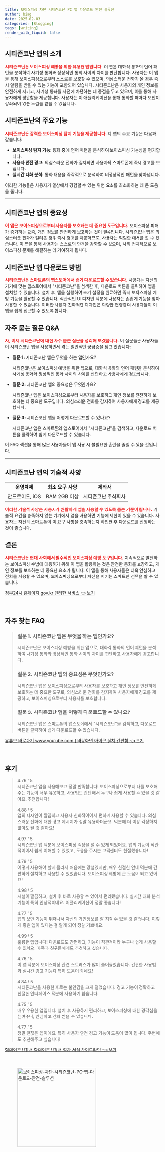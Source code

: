 ```yaml
---
title: 보이스피싱 차단 시티즌코난 PC 앱 다운로드 안전 솔루션
author: bing
date: 2025-02-03
categories: [Blogging]
tags: [writing]
render_with_liquid: false
---
```



<h2 id='시티즌코난_소개'>시티즌코난 앱의 소개</h2>

<p><b><span style="color: #ee2323;">시티즌코난은 보이스피싱 예방을 위한 유용한 앱입니다.</span></b> 이 앱은 대화식 통화의 언어 패턴을 분석하여 사기성 통화와 정상적인 통화 사이의 차이를 판단합니다. 사용자는 이 앱을 통해 보이스피싱으로부터 스스로를 보호할 수 있으며, 의심스러운 전화가 올 경우 즉시 알림을 받을 수 있는 기능이 포함되어 있습니다. 시티즌코난은 사용자의 개인 정보를 안전하게 지키고, 사기성 통화를 사전에 차단하는 데 중점을 두고 있으며, 이를 통해 사용자에게 평안함을 제공합니다. 사용자는 이 애플리케이션을 통해 통화할 때마다 보안이 강화되어 있는 느낌을 받을 수 있습니다.</p>

<h2 id='시티즌코난_기능'>시티즌코난의 주요 기능</h2>

<p><b><span style="color: #ee2323;">시티즌코난은 강력한 보이스피싱 탐지 기능을 제공합니다.</span></b> 이 앱의 주요 기능은 다음과 같습니다:</p>

<ul>
    <li><b>보이스피싱 탐지 기능</b>: 통화 중에 언어 패턴을 분석하여 보이스피싱 가능성을 평가합니다.</li>
    <li><b>사용자 안전 경고</b>: 의심스러운 전화가 감지되면 사용자의 스마트폰에 즉시 경고를 보냅니다.</li>
    <li><b>실시간 대화 분석</b>: 통화 내용을 즉각적으로 분석하여 비정상적인 패턴을 찾아냅니다.</li>
</ul>

<p>이러한 기능들은 사용자가 일상에서 경험할 수 있는 위험 요소를 최소화하는 데 큰 도움을 줍니다.</p>

<hr />

<h2 id='시티즌코난_중요성'>시티즌코난 앱의 중요성</h2>

<p><b><span style="color: #ee2323;">이 앱은 보이스피싱으로부터 사용자를 보호하는 데 중요한 도구입니다.</span></b> 보이스피싱 피해가 증가하는 요즘, 개인 정보를 안전하게 보호하는 것이 필수입니다. 시티즌코난 앱은 의심스러운 전화가 걸려온 경우 즉시 경고를 제공하므로, 사용자는 적절한 대처를 할 수 있습니다. 이 앱을 통해 사용자는 스스로의 안전을 강화할 수 있으며, 사회 전체적으로 보이스피싱 문제를 해결하는 데 기여하게 됩니다.</p>

<h2 id='시티즌코난_다운로드_방법'>시티즌코난 앱 다운로드 방법</h2>

<p><b><span style="color: #ee2323;">시티즌코난은 스마트폰의 앱스토어에서 쉽게 다운로드할 수 있습니다.</span></b> 사용자는 자신의 기기에 맞는 앱스토어에서 "시티즌코난"을 검색한 후, 다운로드 버튼을 클릭하여 앱을 설치할 수 있습니다. 설치 후, 앱을 실행하여 초기 설정을 완료하면 즉시 보이스피싱 예방 기능을 활용할 수 있습니다. 직관적인 UI 디자인 덕분에 사용자는 손쉽게 기능을 찾아 사용할 수 있습니다. 이러한 사용자 친화적인 디자인은 다양한 연령층의 사용자들이 이 앱을 쉽게 접근할 수 있도록 합니다.</p>

<h2 id='사용자_질문'>자주 묻는 질문 Q&A</h2>

<p><b><span style="color: #ee2323;">자, 이제 시티즌코난에 대한 자주 묻는 질문을 정리해 보겠습니다.</span></b> 이 질문들은 사용자들이 시티즌코난 앱을 사용하면서 겪는 일반적인 궁금증을 담고 있습니다:</p>

<ul>
    <li><b>질문 1:</b> 시티즌코난 앱은 무엇을 하는 앱인가요?
        <p>시티즌코난은 보이스피싱 예방을 위한 앱으로, 대화식 통화의 언어 패턴을 분석하여 사기성 통화와 정상적인 통화 사이의 차이를 판단하고 사용자에게 경고합니다.</p>
    </li>
    <li><b>질문 2:</b> 시티즌코난 앱의 중요성은 무엇인가요?
        <p>시티즌코난 앱은 보이스피싱으로부터 사용자를 보호하고 개인 정보를 안전하게 보호하는 데 중요한 도구입니다. 의심스러운 전화를 감지하여 사용자에게 경고를 제공합니다.</p>
    </li>
    <li><b>질문 3:</b> 시티즌코난 앱을 어떻게 다운로드할 수 있나요?
        <p>시티즌코난 앱은 스마트폰의 앱스토어에서 "시티즌코난"을 검색하고, 다운로드 버튼을 클릭하여 쉽게 다운로드할 수 있습니다.</p>
    </li>
</ul>

<p>이 FAQ 섹션을 통해 많은 사용자들이 앱 사용 시 불필요한 혼란을 줄일 수 있을 것입니다.</p>

<hr />

<h2 id='시티즌코난_기술적_사양'>시티즌코난 앱의 기술적 사양</h2>

<table>
    <tr>
        <td style="text-align: center; height: 17px;"><b>운영체제</b></td>
        <td style="text-align: center; height: 17px;"><b>최소 요구 사양</b></td>
        <td style="text-align: center; height: 17px;"><b>제작사</b></td>
    </tr>
    <tr>
        <td style="text-align: center; height: 17px;">안드로이드, iOS</td>
        <td style="text-align: center; height: 17px;">RAM 2GB 이상</td>
        <td style="text-align: center; height: 17px;">시티즌코난 주식회사</td>
    </tr>
</table>

<p><b><span style="color: #ee2323;">이러한 기술적 사양은 사용자가 원활하게 앱을 사용할 수 있도록 돕는 기준이 됩니다.</span></b> 기술적 요건을 충족하지 않는 기기에서 앱을 사용하면 기능에 제한이 있을 수 있습니다. 사용자는 자신의 스마트폰이 이 요구 사항을 충족하는지 확인한 후 다운로드를 진행하는 것이 좋습니다.</p>

<h2 id='결론'>결론</h2>

<p><b><span style="color: #ee2323;">시티즌코난은 현대 사회에서 필수적인 보이스피싱 예방 도구입니다.</span></b> 지속적으로 발전하는 보이스피싱 수법에 대응하기 위해 이 앱을 활용하는 것은 안전한 통화를 보장하고, 개인 정보를 보호하는 데 중요한 요소가 됩니다. 이 앱을 통해 사용자들은 더욱 안심하고 전화를 사용할 수 있으며, 보이스피싱으로부터 자신을 지키는 스마트한 선택을 할 수 있습니다.</p>


<p><a class="click-button" title="정부24시 홈페이지 gov.kr 편리한 서비스" href="https://yellowplanner.github.io/posts/%EC%A0%95%EB%B6%8024%EC%8B%9C-%ED%99%88%ED%8E%98%EC%9D%B4%EC%A7%80-gov.kr-%ED%8E%B8%EB%A6%AC%ED%95%9C-%EC%84%9C%EB%B9%84%EC%8A%A4/" rel="dofollow">정부24시 홈페이지 gov.kr 편리한 서비스 👈 보기</a></p><br>
<h2 id='자주_찾는_FAQ'>자주 찾는 FAQ</h2>
<div itemscope="" itemtype="https://schema.org/FAQPage"> 
<blockquote> 
<div itemscope="" itemprop="mainEntity" itemtype="https://schema.org/Question"> 
<h3 itemprop="name">질문 1. 시티즌코난 앱은 무엇을 하는 앱인가요?</h3> 
<div itemscope="" itemprop="acceptedAnswer" itemtype="https://schema.org/Answer"> 
<span itemprop="text"> 
<p>시티즌코난은 보이스피싱 예방을 위한 앱으로, 대화식 통화의 언어 패턴을 분석하여 사기성 통화와 정상적인 통화 사이의 차이를 판단하고 사용자에게 경고합니다.</p> 
</span> 
</div> 
</div> 

<div itemscope="" itemprop="mainEntity" itemtype="https://schema.org/Question"> 
<h3 itemprop="name">질문 2. 시티즌코난 앱의 중요성은 무엇인가요?</h3> 
<div itemscope="" itemprop="acceptedAnswer" itemtype="https://schema.org/Answer"> 
<span itemprop="text"> 
<p>시티즌코난 앱은 보이스피싱으로부터 사용자를 보호하고 개인 정보를 안전하게 보호하는 데 중요한 도구로, 의심스러운 전화를 감지하여 사용자에게 경고를 제공하고, 보이스피싱으로부터 사용자를 보호합니다.</p> 
</span> 
</div> 
</div> 

<div itemscope="" itemprop="mainEntity" itemtype="https://schema.org/Question"> 
<h3 itemprop="name">질문 3. 시티즌코난 앱을 어떻게 다운로드할 수 있나요?</h3> 
<div itemscope="" itemprop="acceptedAnswer" itemtype="https://schema.org/Answer"> 
<span itemprop="text"> 
<p>시티즌코난 앱은 스마트폰의 앱스토어에서 "시티즌코난"을 검색하고, 다운로드 버튼을 클릭하여 쉽게 다운로드할 수 있습니다.</p> 
</span> 
</div> 
</div> 
</blockquote> 
</div>
<p><a class="click-button" title="유튜브 바로가기 www.youtube.comㅣ바탕화면 아이콘 설치 간편함" href="https://yellowplanner.github.io/posts/%EC%9C%A0%ED%8A%9C%EB%B8%8C-%EB%B0%94%EB%A1%9C%EA%B0%80%EA%B8%B0-www.youtube.com%E3%85%A3%EB%B0%94%ED%83%95%ED%99%94%EB%A9%B4-%EC%95%84%EC%9D%B4%EC%BD%98-%EC%84%A4%EC%B9%98-%EA%B0%84%ED%8E%B8%ED%95%A8/" rel="dofollow">유튜브 바로가기 www.youtube.comㅣ바탕화면 아이콘 설치 간편함 👈 보기</a></p><br>
<h2 id='후기'>후기</h2>
<div itemscope itemtype="https://schema.org/Product">
  <blockquote>
  <div itemprop="review" itemscope itemtype="https://schema.org/Review">
      <div itemprop="reviewRating" itemscope itemtype="https://schema.org/Rating"> <span itemprop="ratingValue">4.76</span> / <span itemprop="bestRating">5</span> </div>
      <span itemprop="reviewBody">시티즌코난 앱을 사용해보고 정말 만족합니다! 보이스피싱으로부터 나를 보호해주는 기능이 너무 유용하고, 사용법도 간단해서 누구나 쉽게 사용할 수 있을 것 같아요. 추천합니다!</span>
  </div>
  <br>
  <div itemprop="review" itemscope itemtype="https://schema.org/Review">
      <div itemprop="reviewRating" itemscope itemtype="https://schema.org/Rating"> <span itemprop="ratingValue">4.88</span> / <span itemprop="bestRating">5</span> </div>
      <span itemprop="reviewBody">앱의 디자인이 깔끔하고 사용자 친화적이어서 편하게 사용할 수 있습니다. 의심스러운 전화에 대한 경고 메시지가 정말 유용하더군요. 덕분에 더 이상 걱정하지 않아도 될 것 같아요!</span>
  </div>
  <br>
  <div itemprop="review" itemscope itemtype="https://schema.org/Review">
      <div itemprop="reviewRating" itemscope itemtype="https://schema.org/Rating"> <span itemprop="ratingValue">4.97</span> / <span itemprop="bestRating">5</span> </div>
      <span itemprop="reviewBody">시티즌코난 앱 덕분에 보이스피싱 걱정을 덜 수 있게 되었어요. 앱의 기능이 직관적이어서 쉽게 이해할 수 있었고, 도움을 주시는 고객센터도 친절했습니다!</span>
  </div>
  <br>
  <div itemprop="review" itemscope itemtype="https://schema.org/Review">
      <div itemprop="reviewRating" itemscope itemtype="https://schema.org/Rating"> <span itemprop="ratingValue">4.79</span> / <span itemprop="bestRating">5</span> </div>
      <span itemprop="reviewBody">어떻게 사용해야 할지 몰라서 처음에는 망설였지만, 매우 친절한 안내 덕분에 간편하게 설치하고 사용할 수 있었습니다. 보이스피싱 예방에 큰 도움이 되고 있어요!</span>
  </div>
  <br>
  <div itemprop="review" itemscope itemtype="https://schema.org/Review">
      <div itemprop="reviewRating" itemscope itemtype="https://schema.org/Rating"> <span itemprop="ratingValue">4.98</span> / <span itemprop="bestRating">5</span> </div>
      <span itemprop="reviewBody">시설이 깔끔하고, 설치 후 바로 사용할 수 있어서 편리했습니다. 실시간 대화 분석 기능이 특히 인상적이네요. 어플리케이션이 정말 좋습니다!</span>
  </div>
  <br>
  <div itemprop="review" itemscope itemtype="https://schema.org/Review">
      <div itemprop="reviewRating" itemscope itemtype="https://schema.org/Rating"> <span itemprop="ratingValue">4.77</span> / <span itemprop="bestRating">5</span> </div>
      <span itemprop="reviewBody">앱의 보안 기능이 뛰어나서 자신의 개인정보를 잘 지킬 수 있을 것 같습니다. 이렇게 좋은 앱이 있다는 걸 알게 되어 정말 기쁘네요.</span>
  </div>
  <br>
  <div itemprop="review" itemscope itemtype="https://schema.org/Review">
      <div itemprop="reviewRating" itemscope itemtype="https://schema.org/Rating"> <span itemprop="ratingValue">4.99</span> / <span itemprop="bestRating">5</span> </div>
      <span itemprop="reviewBody">훌륭한 앱입니다! 다운로드도 간편하고, 기능이 직관적이라 누구나 쉽게 사용할 수 있어요. 가족과 친구들에게도 추천하고 싶습니다.</span>
  </div>
  <br>
  <div itemprop="review" itemscope itemtype="https://schema.org/Review">
      <div itemprop="reviewRating" itemscope itemtype="https://schema.org/Rating"> <span itemprop="ratingValue">4.76</span> / <span itemprop="bestRating">5</span> </div>
      <span itemprop="reviewBody">이 앱 덕분에 보이스피싱 관련 스트레스가 많이 줄어들었습니다. 간편한 사용법과 실시간 경고 기능이 특히 도움이 되네요!</span>
  </div>
  <br>
  <div itemprop="review" itemscope itemtype="https://schema.org/Review">
      <div itemprop="reviewRating" itemscope itemtype="https://schema.org/Rating"> <span itemprop="ratingValue">4.84</span> / <span itemprop="bestRating">5</span> </div>
      <span itemprop="reviewBody">시티즌코난을 사용한 후로는 불안감을 크게 덜었습니다. 경고 기능이 정확하고 친절한 인터페이스 덕분에 사용하기 쉽습니다.</span>
  </div>
  <br>
  <div itemprop="review" itemscope itemtype="https://schema.org/Review">
      <div itemprop="reviewRating" itemscope itemtype="https://schema.org/Rating"> <span itemprop="ratingValue">4.75</span> / <span itemprop="bestRating">5</span> </div>
      <span itemprop="reviewBody">매우 유용한 앱입니다. 설치 후 사용하기 편리하고, 보이스피싱에 대한 경각심을 높여주니, 안심하고 전화 받을 수 있습니다.</span>
  </div>
  <br>
  <div itemprop="review" itemscope itemtype="https://schema.org/Review">
      <div itemprop="reviewRating" itemscope itemtype="https://schema.org/Rating"> <span itemprop="ratingValue">4.77</span> / <span itemprop="bestRating">5</span> </div>
      <span itemprop="reviewBody">정말 괜찮은 앱이에요. 특히 사용자 안전 경고 기능이 도움이 많이 됩니다. 주변에도 추천해주고 싶습니다!</span>
  </div>
  </blockquote>
</div>
<p><a class="click-button" title="협의이혼신청서 합의이혼신청서 절차 서식 가이드라인" href="https://yellowplanner.github.io/posts/%ED%98%91%EC%9D%98%EC%9D%B4%ED%98%BC%EC%8B%A0%EC%B2%AD%EC%84%9C-%ED%95%A9%EC%9D%98%EC%9D%B4%ED%98%BC%EC%8B%A0%EC%B2%AD%EC%84%9C-%EC%A0%88%EC%B0%A8-%EC%84%9C%EC%8B%9D-%EA%B0%80%EC%9D%B4%EB%93%9C%EB%9D%BC%EC%9D%B8/" rel="dofollow">협의이혼신청서 합의이혼신청서 절차 서식 가이드라인 👈 보기</a></p><br>
<figure class="image"><img src="https://yellowplanner.github.io/assets/img/thumbnail/보이스피싱-차단-시티즌코난-PC-앱-다운로드-안전-솔루션.webp" alt="보이스피싱-차단-시티즌코난-PC-앱-다운로드-안전-솔루션" width="256" height="256"></figure>